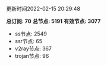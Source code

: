 更新时间2022-02-15 20:29:48

**总订阅: 70**
**总节点: 5191**
**有效节点: 3077**
- ss节点: 2549
- ssr节点: 65
- v2ray节点: 367
- trojan节点: 96
